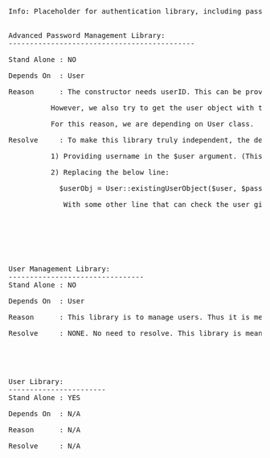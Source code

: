 <PRE>

Info: Placeholder for authentication library, including password management and user management.


Advanced Password Management Library:
--------------------------------------------

Stand Alone	: NO<BR>
Depends On	: User<BR>
Reason		: The constructor needs userID. This can be provided by developer. So this is not the issue.<BR>
		  However, we also try to get the user object with the given password. This generates "WrongPasswordException" which is crucial for "Brute Force" function to work.<BR>
		  For this reason, we are depending on User class.<BR>
Resolve		: To make this library truly independent, the developer needs to connect their version of User Management class to this library by:<BR>
		  1) Providing username in the $user argument. (This is easy).<BR>
		  2) Replacing the below line:<BR>
			$userObj = User::existingUserObject($user, $pass);<BR>
		     With some other line that can check the user given password and if the password is wrong, can generate "WrongPasswordException".<BR>
<BR>




User Management Library:
--------------------------------
Stand Alone	: NO<BR>
Depends On	: User<BR>
Reason		: This library is to manage users. Thus it is meant to depend on User class.<BR>
Resolve		: NONE. No need to resolve. This library is meant to ship with the User library.<BR>




User Library:
-----------------------
Stand Alone	: YES<BR>
Depends On	: N/A<BR>
Reason		: N/A<BR>
Resolve		: N/A<BR>


</PRE>